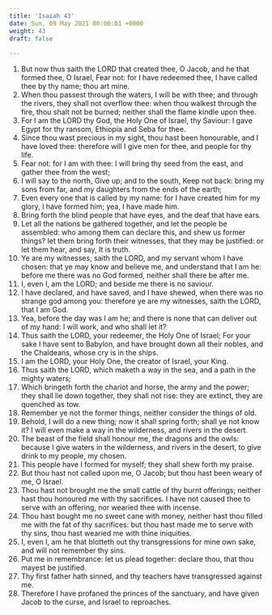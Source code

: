 ```yaml
---
title: 'Isaiah 43'
date: Sun, 09 May 2021 00:00:01 +0000
weight: 43
draft: false
  
---
```


1. But now thus saith the LORD that created thee, O Jacob, and he that formed thee, O Israel, Fear not: for I have redeemed thee, I have called thee by thy name; thou art mine.
2. When thou passest through the waters, I will be with thee; and through the rivers, they shall not overflow thee: when thou walkest through the fire, thou shalt not be burned; neither shall the flame kindle upon thee.
3. For I am the LORD thy God, the Holy One of Israel, thy Saviour: I gave Egypt for thy ransom, Ethiopia and Seba for thee.
4. Since thou wast precious in my sight, thou hast been honourable, and I have loved thee: therefore will I give men for thee, and people for thy life.
5. Fear not: for I am with thee: I will bring thy seed from the east, and gather thee from the west;
6. I will say to the north, Give up; and to the south, Keep not back: bring my sons from far, and my daughters from the ends of the earth;
7. Even every one that is called by my name: for I have created him for my glory, I have formed him; yea, I have made him.
8. Bring forth the blind people that have eyes, and the deaf that have ears.
9. Let all the nations be gathered together, and let the people be assembled: who among them can declare this, and shew us former things? let them bring forth their witnesses, that they may be justified: or let them hear, and say, It is truth.
10. Ye are my witnesses, saith the LORD, and my servant whom I have chosen: that ye may know and believe me, and understand that I am he: before me there was no God formed, neither shall there be after me.
11. I, even I, am the LORD; and beside me there is no saviour.
12. I have declared, and have saved, and I have shewed, when there was no strange god among you: therefore ye are my witnesses, saith the LORD, that I am God.
13. Yea, before the day was I am he; and there is none that can deliver out of my hand: I will work, and who shall let it?
14. Thus saith the LORD, your redeemer, the Holy One of Israel; For your sake I have sent to Babylon, and have brought down all their nobles, and the Chaldeans, whose cry is in the ships.
15. I am the LORD, your Holy One, the creator of Israel, your King.
16. Thus saith the LORD, which maketh a way in the sea, and a path in the mighty waters;
17. Which bringeth forth the chariot and horse, the army and the power; they shall lie down together, they shall not rise: they are extinct, they are quenched as tow.
18. Remember ye not the former things, neither consider the things of old.
19. Behold, I will do a new thing; now it shall spring forth; shall ye not know it? I will even make a way in the wilderness, and rivers in the desert.
20. The beast of the field shall honour me, the dragons and the owls: because I give waters in the wilderness, and rivers in the desert, to give drink to my people, my chosen.
21. This people have I formed for myself; they shall shew forth my praise.
22. But thou hast not called upon me, O Jacob; but thou hast been weary of me, O Israel.
23. Thou hast not brought me the small cattle of thy burnt offerings; neither hast thou honoured me with thy sacrifices. I have not caused thee to serve with an offering, nor wearied thee with incense.
24. Thou hast bought me no sweet cane with money, neither hast thou filled me with the fat of thy sacrifices: but thou hast made me to serve with thy sins, thou hast wearied me with thine iniquities.
25. I, even I, am he that blotteth out thy transgressions for mine own sake, and will not remember thy sins.
26. Put me in remembrance: let us plead together: declare thou, that thou mayest be justified.
27. Thy first father hath sinned, and thy teachers have transgressed against me.
28. Therefore I have profaned the princes of the sanctuary, and have given Jacob to the curse, and Israel to reproaches.
